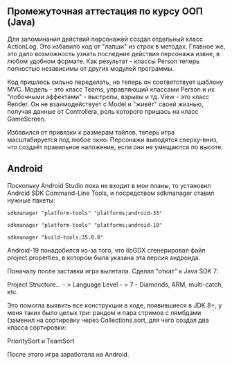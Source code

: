 ## Промежуточная аттестация по курсу ООП (Java)

Для запоминания действий персонажей создал отдельный класс
ActionLog. Это избавило код от "лапши" из строк в методах. 
Главное же, это дало возможность узнать последние действия
персонажа извне, в любом удобном формате. 
Как результат - классы Person теперь полностью 
независимы от других модулей программы. 

Код пришлось сильно переделать, но теперь он соответствует 
шаблону MVC. Модель - это класс Teams, управляющий классами
Person и их "побочными эффектами" - выстрелы, взрывы и тд. 
View - это класс Render. Он не взаимодействует с Model и 
"живёт" своей жизнью, получая данные от Controllera,
роль которого пришась на класс GameScreen.
                                                   
Избавился от привязки к размерам тайлов, теперь игра 
масштабируется под любое окно. Персонажи выводятся 
сверху-вниз, что создаёт правильное наложение, если они
не умещаются по высоте.

## Android

Поскольку Android Studio пока не входит в мои планы, то установил
Android SDK Command-Line Tools, и посредством sdkmanager ставил
нужные пакеты:
```
sdkmanager "platform-tools" "platforms;android-33"

sdkmanager "platform-tools" "platforms;android-19"

sdkmanager "build-tools;35.0.0"
```
Android-19 понадобился из-за того, что libGDX сгенерировал
файл project.properties, в котором была указана эта версия
андроида.

Поначалу после заставки игра вылетала. Сделал "откат" к Java SDK 7:

Project Structure... - > Language Level - > 7 - Diamonds, ARM, multi-catch, etc.

Это помогла выявить все конструкции в коде, появившиеся в JDK 8+, у меня таких было
целых три: рандом и пара стримов с лямбдами (заменил на сортировку через
Collections.sort, для чего создал два класса сортировки:

PrioritySort и TeamSort

После этого игра заработала на Android.

